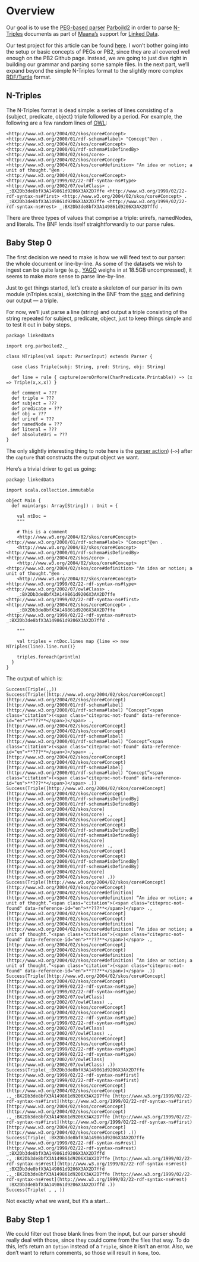 # Overview

Our goal is to use the [PEG-based parser](http://en.wikipedia.org/wiki/Parsing_expression_grammar) [Parboild2](https://github.com/sirthias/parboiled2) in order to parse [N-Triples](http://www.w3.org/2001/sw/RDFCore/ntriples) documents as part of [Maana’s](http://maana.io) support for [Linked Data](http://linkeddata.org).

Our test project for this article can be found [here](https://github.com/witt3rd/linked-data). I won’t bother going into the setup or basic concepts of PEGs or PB2, since they are all covered well enough on the PB2 Github page. Instead, we are going to just dive right in building our grammar and parsing some sample files. In the next part, we’ll expand beyond the simple N-Triples format to the slightly more complex [RDF/Turtle](http://www.w3.org/TeamSubmission/turtle) format.

## N-Triples

The N-Triples format is dead simple: a series of lines consisting of a {subject, predicate, object} triple followed by a period. For example, the following are a few random lines of [OWL](http://en.wikipedia.org/wiki/Web_Ontology_Language):

~~~~ { .xml }
<http://www.w3.org/2004/02/skos/core#Concept> <http://www.w3.org/2000/01/rdf-schema#label> "Concept"@en .
<http://www.w3.org/2004/02/skos/core#Concept> <http://www.w3.org/2000/01/rdf-schema#isDefinedBy> <http://www.w3.org/2004/02/skos/core> .
<http://www.w3.org/2004/02/skos/core#Concept> <http://www.w3.org/2004/02/skos/core#definition> "An idea or notion; a unit of thought."@en .
<http://www.w3.org/2004/02/skos/core#Concept> <http://www.w3.org/1999/02/22-rdf-syntax-ns#type> <http://www.w3.org/2002/07/owl#Class> .
_:BX2Db3de8bfX3A149861d9206X3AX2D7ffe <http://www.w3.org/1999/02/22-rdf-syntax-ns#first> <http://www.w3.org/2004/02/skos/core#Concept> .
_:BX2Db3de8bfX3A149861d9206X3AX2D7ffe <http://www.w3.org/1999/02/22-rdf-syntax-ns#rest> _:BX2Db3de8bfX3A149861d9206X3AX2D7ffd .
~~~~

There are three types of values that comprise a triple: urirefs, namedNodes, and literals. The BNF lends itself straightforwardly to our parse rules.

## Baby Step 0

The first decision we need to make is how we will feed text to our parser: the whole document or line-by-line. As some of the datasets we wish to ingest can be quite large (e.g., [YAGO](http://www.mpi-inf.mpg.de/departments/databases-and-information-systems/research/yago-naga/yago/) weighs in at 18.5GB uncompressed), it seems to make more sense to parse line-by-line.

Just to get things started, let’s create a skeleton of our parser in its own module (nTriples.scala), sketching in the BNF from the [spec](http://www.w3.org/2001/sw/RDFCore/ntriples) and defining our output — a triple.

For now, we’ll just parse a line (string) and output a triple consisting of the string repeated for subject, predicate, object, just to keep things simple and to test it out in baby steps.

~~~~ { .scala }
package linkedData

import org.parboiled2._

class NTriples(val input: ParserInput) extends Parser {

  case class Triple(subj: String, pred: String, obj: String)

  def line = rule { capture(zeroOrMore(CharPredicate.Printable)) ~> (x => Triple(x,x,x)) }

  def comment = ???
  def triple = ???
  def subject = ???
  def predicate = ???
  def obj = ???
  def uriref = ???
  def namedNode = ???
  def literal = ???
  def absoluteUri = ???
}
~~~~

The only slightly interesting thing to note here is the [parser action](https://github.com/sirthias/parboiled2#parser-actions)) (`~>`) after the `capture` that constructs the output object we want.

Here’s a trivial driver to get us going:

~~~~ { .scala }
package linkedData

import scala.collection.immutable

object Main {
  def main(args: Array[String]) : Unit = {

    val ntDoc = 
    """

    # This is a comment
    <http://www.w3.org/2004/02/skos/core#Concept> <http://www.w3.org/2000/01/rdf-schema#label> "Concept"@en .
    <http://www.w3.org/2004/02/skos/core#Concept> <http://www.w3.org/2000/01/rdf-schema#isDefinedBy> <http://www.w3.org/2004/02/skos/core> .
    <http://www.w3.org/2004/02/skos/core#Concept> <http://www.w3.org/2004/02/skos/core#definition> "An idea or notion; a unit of thought."@en .
    <http://www.w3.org/2004/02/skos/core#Concept> <http://www.w3.org/1999/02/22-rdf-syntax-ns#type> <http://www.w3.org/2002/07/owl#Class> .
    _:BX2Db3de8bfX3A149861d9206X3AX2D7ffe <http://www.w3.org/1999/02/22-rdf-syntax-ns#first> <http://www.w3.org/2004/02/skos/core#Concept> .
    _:BX2Db3de8bfX3A149861d9206X3AX2D7ffe <http://www.w3.org/1999/02/22-rdf-syntax-ns#rest> _:BX2Db3de8bfX3A149861d9206X3AX2D7ffd .
    
    """

    val triples = ntDoc.lines map {line => new NTriples(line).line.run()}

    triples.foreach(println)
  }  
}
~~~~

The output of which is:

~~~~ { .bash }
Success(Triple(,,))
Success(Triple([http://www.w3.org/2004/02/skos/core#Concept](http://www.w3.org/2004/02/skos/core#Concept) [http://www.w3.org/2000/01/rdf-schema#label](http://www.w3.org/2000/01/rdf-schema#label) “Concept”<span class="citation">(<span class="citeproc-not-found" data-reference-id="en">**???**</span>)</span> .,[http://www.w3.org/2004/02/skos/core#Concept](http://www.w3.org/2004/02/skos/core#Concept) [http://www.w3.org/2000/01/rdf-schema#label](http://www.w3.org/2000/01/rdf-schema#label) “Concept”<span class="citation">(<span class="citeproc-not-found" data-reference-id="en">**???**</span>)</span> .,[http://www.w3.org/2004/02/skos/core#Concept](http://www.w3.org/2004/02/skos/core#Concept) [http://www.w3.org/2000/01/rdf-schema#label](http://www.w3.org/2000/01/rdf-schema#label) “Concept”<span class="citation">(<span class="citeproc-not-found" data-reference-id="en">**???**</span>)</span> .))
Success(Triple([http://www.w3.org/2004/02/skos/core#Concept](http://www.w3.org/2004/02/skos/core#Concept) [http://www.w3.org/2000/01/rdf-schema#isDefinedBy](http://www.w3.org/2000/01/rdf-schema#isDefinedBy) [http://www.w3.org/2004/02/skos/core](http://www.w3.org/2004/02/skos/core) .,[http://www.w3.org/2004/02/skos/core#Concept](http://www.w3.org/2004/02/skos/core#Concept) [http://www.w3.org/2000/01/rdf-schema#isDefinedBy](http://www.w3.org/2000/01/rdf-schema#isDefinedBy) [http://www.w3.org/2004/02/skos/core](http://www.w3.org/2004/02/skos/core) .,[http://www.w3.org/2004/02/skos/core#Concept](http://www.w3.org/2004/02/skos/core#Concept) [http://www.w3.org/2000/01/rdf-schema#isDefinedBy](http://www.w3.org/2000/01/rdf-schema#isDefinedBy) [http://www.w3.org/2004/02/skos/core](http://www.w3.org/2004/02/skos/core) .))
Success(Triple([http://www.w3.org/2004/02/skos/core#Concept](http://www.w3.org/2004/02/skos/core#Concept) [http://www.w3.org/2004/02/skos/core#definition](http://www.w3.org/2004/02/skos/core#definition) “An idea or notion; a unit of thought.”<span class="citation">(<span class="citeproc-not-found" data-reference-id="en">**???**</span>)</span> .,[http://www.w3.org/2004/02/skos/core#Concept](http://www.w3.org/2004/02/skos/core#Concept) [http://www.w3.org/2004/02/skos/core#definition](http://www.w3.org/2004/02/skos/core#definition) “An idea or notion; a unit of thought.”<span class="citation">(<span class="citeproc-not-found" data-reference-id="en">**???**</span>)</span> .,[http://www.w3.org/2004/02/skos/core#Concept](http://www.w3.org/2004/02/skos/core#Concept) [http://www.w3.org/2004/02/skos/core#definition](http://www.w3.org/2004/02/skos/core#definition) “An idea or notion; a unit of thought.”<span class="citation">(<span class="citeproc-not-found" data-reference-id="en">**???**</span>)</span> .))
Success(Triple([http://www.w3.org/2004/02/skos/core#Concept](http://www.w3.org/2004/02/skos/core#Concept) [http://www.w3.org/1999/02/22-rdf-syntax-ns#type](http://www.w3.org/1999/02/22-rdf-syntax-ns#type) [http://www.w3.org/2002/07/owl#Class](http://www.w3.org/2002/07/owl#Class) .,[http://www.w3.org/2004/02/skos/core#Concept](http://www.w3.org/2004/02/skos/core#Concept) [http://www.w3.org/1999/02/22-rdf-syntax-ns#type](http://www.w3.org/1999/02/22-rdf-syntax-ns#type) [http://www.w3.org/2002/07/owl#Class](http://www.w3.org/2002/07/owl#Class) .,[http://www.w3.org/2004/02/skos/core#Concept](http://www.w3.org/2004/02/skos/core#Concept) [http://www.w3.org/1999/02/22-rdf-syntax-ns#type](http://www.w3.org/1999/02/22-rdf-syntax-ns#type) [http://www.w3.org/2002/07/owl#Class](http://www.w3.org/2002/07/owl#Class) .))
Success(Triple(_:BX2Db3de8bfX3A149861d9206X3AX2D7ffe [http://www.w3.org/1999/02/22-rdf-syntax-ns#first](http://www.w3.org/1999/02/22-rdf-syntax-ns#first) [http://www.w3.org/2004/02/skos/core#Concept](http://www.w3.org/2004/02/skos/core#Concept) .,_:BX2Db3de8bfX3A149861d9206X3AX2D7ffe [http://www.w3.org/1999/02/22-rdf-syntax-ns#first](http://www.w3.org/1999/02/22-rdf-syntax-ns#first) [http://www.w3.org/2004/02/skos/core#Concept](http://www.w3.org/2004/02/skos/core#Concept) .,_:BX2Db3de8bfX3A149861d9206X3AX2D7ffe [http://www.w3.org/1999/02/22-rdf-syntax-ns#first](http://www.w3.org/1999/02/22-rdf-syntax-ns#first) [http://www.w3.org/2004/02/skos/core#Concept](http://www.w3.org/2004/02/skos/core#Concept) .))
Success(Triple(_:BX2Db3de8bfX3A149861d9206X3AX2D7ffe [http://www.w3.org/1999/02/22-rdf-syntax-ns#rest](http://www.w3.org/1999/02/22-rdf-syntax-ns#rest) _:BX2Db3de8bfX3A149861d9206X3AX2D7ffd .,_:BX2Db3de8bfX3A149861d9206X3AX2D7ffe [http://www.w3.org/1999/02/22-rdf-syntax-ns#rest](http://www.w3.org/1999/02/22-rdf-syntax-ns#rest) _:BX2Db3de8bfX3A149861d9206X3AX2D7ffd .,_:BX2Db3de8bfX3A149861d9206X3AX2D7ffe [http://www.w3.org/1999/02/22-rdf-syntax-ns#rest](http://www.w3.org/1999/02/22-rdf-syntax-ns#rest) _:BX2Db3de8bfX3A149861d9206X3AX2D7ffd .))
Success(Triple( , , ))
~~~~

Not exactly what we want, but it’s a start…

## Baby Step 1

We could filter out those blank lines from the input, but our parser should really deal with those, since they could come from the files that way. To do this, let’s return an `Option` instead of a `Triple`, since it isn’t an error. Also, we don’t want to return comments, so those will result in `None`, too.